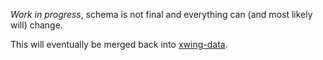 _Work in progress_, schema is not final and everything can (and most likely will) change.

This will eventually be merged back into [xwing-data](https://github.com/guidokessels/xwing-data).
